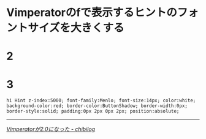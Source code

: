# <span>Vimperatorのfで表示するヒントの</span><span>フォントサイズを大きくする</span>
# 2
# 3

~~~ vim
hi Hint z-index:5000; font-family:Menlo; font-size:14px; color:white; background-color:red; border-color:ButtonShadow; border-width:0px; border-style:solid; padding:0px 2px 0px 2px; position:absolute;
~~~

* * *

<cite>[Vimperatorが2.0になった - chibilog](http://chibilog.name/0351)</cite>

